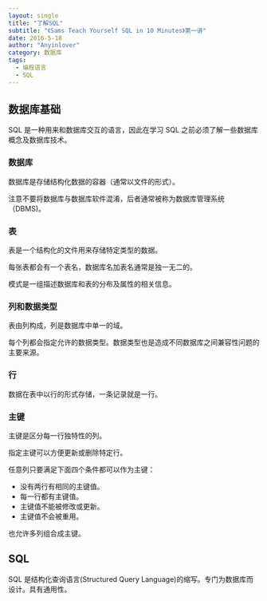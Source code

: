 ```yaml
---
layout: single
title: "了解SQL"
subtitle: "《Sams Teach Yourself SQL in 10 Minutes》第一讲"
date: 2016-5-18
author: "Anyinlover"
category: 数据库
tags:
  - 编程语言
  - SQL
---
```


## 数据库基础

SQL 是一种用来和数据库交互的语言，因此在学习 SQL 之前必须了解一些数据库概念及数据库技术。

### 数据库

数据库是存储结构化数据的容器（通常以文件的形式）。

注意不要将数据库与数据库软件混淆，后者通常被称为数据库管理系统（DBMS)。

### 表

表是一个结构化的文件用来存储特定类型的数据。

每张表都会有一个表名，数据库名加表名通常是独一无二的。

模式是一组描述数据库和表的分布及属性的相关信息。

### 列和数据类型

表由列构成，列是数据库中单一的域。

每个列都会指定允许的数据类型。数据类型也是造成不同数据库之间兼容性问题的主要来源。

### 行

数据在表中以行的形式存储，一条记录就是一行。

### 主键

主键是区分每一行独特性的列。

指定主键可以方便更新或删除特定行。

任意列只要满足下面四个条件都可以作为主键：

- 没有两行有相同的主键值。
- 每一行都有主键值。
- 主键值不能被修改或更新。
- 主键值不会被重用。

也允许多列组合成主键。

## SQL

SQL 是结构化查询语言(Structured Query Language)的缩写。专门为数据库而设计。具有通用性。
